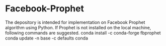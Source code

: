 # Facebook-Prophet

The depository is intended for implementation on Facebook Prophet algorithm using Python. If Prophet is not installed on the local machine, following commands are suggested.
conda install -c conda-forge fbprophet
conda update -n base -c defaults conda
